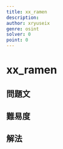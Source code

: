 ```yaml
---
title: xx_ramen
description: 
author: xryuseix
genre: osint
solver: 0 
point: 0
---
```


# xx_ramen

## 問題文

## 難易度

## 解法

